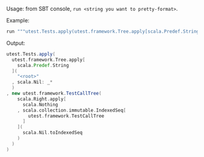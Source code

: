 Usage: from SBT console, `run <string you want to pretty-format>`.

Example:

```scala
run """utest.Tests.apply(utest.framework.Tree.apply[scala.Predef.String]("<root>", scala.Nil: _*), new utest.framework.TestCallTree(scala.Right.apply[scala.Nothing, scala.collection.immutable.IndexedSeq[utest.framework.TestCallTree]](scala.Nil.toIndexedSeq)))"""
```

Output:

```scala
utest.Tests.apply(
  utest.framework.Tree.apply[
    scala.Predef.String
  ](
    "<root>"
  , scala.Nil: _*
  )
, new utest.framework.TestCallTree(
    scala.Right.apply[
      scala.Nothing
    , scala.collection.immutable.IndexedSeq[
        utest.framework.TestCallTree
      ]
    ](
      scala.Nil.toIndexedSeq
    )
  )
)
```